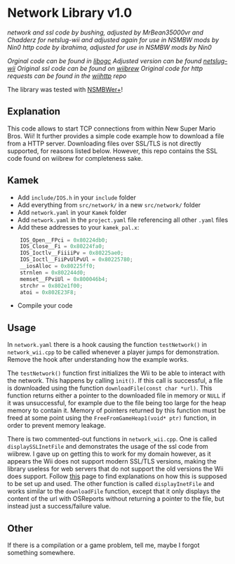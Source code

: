 # Network Library v1.0
*network and ssl code by bushing, adjusted by MrBean35000vr and Chadderz for netslug-wii and adjusted again for use in NSMBW mods by Nin0*
*http code by ibrahima, adjusted for use in NSMBW mods by Nin0*

*Orginal code can be found in [libogc](https://github.com/devkitPro/libogc/blob/master/libogc/network_wii.c)*
*Adjusted version can be found [netslug-wii](https://github.com/MrBean35000vr/netslug-wii/blob/master/modules/netslug_main/network_wii.c)*
*Original ssl code can be found on [wiibrew](https://wiibrew.org/wiki//dev/net/ssl/code)*
*Original code for http requests can be found in the [wiihttp](https://github.com/ibrahima/wiihttp/tree/master) repo*

The library was tested with [NSMBWer+](https://github.com/Developers-Collective/NSMBWerPlus)!

## Explanation
This code allows to start TCP connections from within New Super Mario Bros. Wii! It further provides a simple code example how to download a file from a HTTP server. Downloading files over SSL/TLS is not directly supported, for reasons listed below. However, this repo contains the SSL code found on wiibrew for completeness sake.

## Kamek
- Add `include/IOS.h` in your `include` folder
- Add everything from `src/network/` in a new `src/network/` folder
- Add `network.yaml` in your `Kamek` folder
- Add `network.yaml` in the `project.yaml` file referencing all other `.yaml` files
- Add these addresses to your `kamek_pal.x`:
```cpp
	IOS_Open__FPci = 0x80224db0;
	IOS_Close__Fi = 0x80224fa0;
	IOS_Ioctlv__FiiiiPv = 0x80225ae0;
	IOS_Ioctl__FiiPvUlPvUl = 0x80225780;
	__iosAlloc = 0x80225ff0;
	strnlen = 0x802244d0;
	memset__FPviUl = 0x800046b4;
	strchr = 0x802e1f00;
	atoi = 0x802E23F8;
```
- Compile your code

## Usage
In `network.yaml` there is a hook causing the function `testNetwork()` in `network_wii.cpp` to be called whenever a player jumps for demonstration. Remove the hook after understanding how the example works.

The `testNetwork()` function first initializes the Wii to be able to interact with the network. This happens by calling `ìnit()`. If this call is successful, a file is downloaded using the function `downloadFile(const char *url)`. This function returns either a pointer to the downloaded file in memory or `NULL` if it was unsuccessful, for example due to the file being too large for the heap memory to contain it. Memory of pointers returned by this function must be freed at some point using the `FreeFromGameHeap1(void* ptr)` function, in order to prevent memory leakage.

There is two commented-out functions in `network_wii.cpp`. One is called `displaySSLInetFile` and demonstrates the usage of the ssl code from wiibrew. I gave up on getting this to work for my domain however, as it appears the Wii does not support modern SSL/TLS versions, making the library useless for web servers that do not support the old versions the Wii does support. Follow [this](https://wiibrew.org/wiki//dev/net/ssl) page to find explanations on how this is supposed to be set up and used. The other function is called `displayInetFile` and works similar to the `downloadFile` function, except that it only displays the content of the url with OSReports without returning a pointer to the file, but instead just a success/failure value.

## Other
If there is a compilation or a game problem, tell me, maybe I forgot something somewhere.
